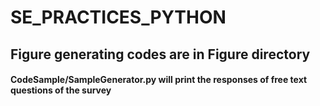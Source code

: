 # SE_PRACTICES_PYTHON
## Figure generating codes are in Figure directory
#### CodeSample/SampleGenerator.py will print the responses of free text questions of the survey